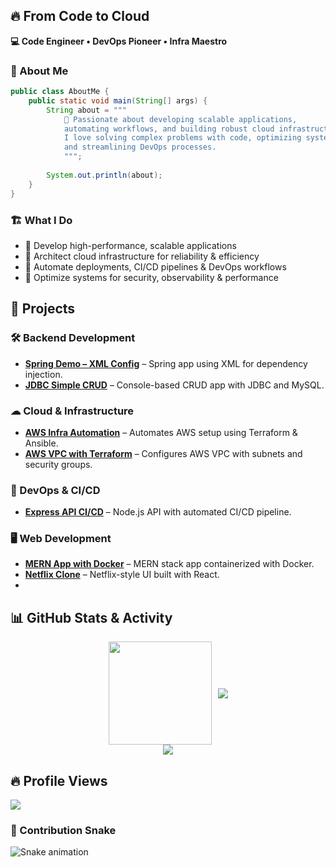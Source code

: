 ## 🔥 From Code to Cloud  
**💻 Code Engineer • DevOps Pioneer • Infra Maestro**  

### 👋 About Me  

```java
public class AboutMe {
    public static void main(String[] args) {
        String about = """
            🚀 Passionate about developing scalable applications, 
            automating workflows, and building robust cloud infrastructure. 
            I love solving complex problems with code, optimizing systems for performance, 
            and streamlining DevOps processes.
            """;
        
        System.out.println(about);
    }
}
```

### 🏗 What I Do  
- 🔹 Develop high-performance, scalable applications  
- 🔹 Architect cloud infrastructure for reliability & efficiency  
- 🔹 Automate deployments, CI/CD pipelines & DevOps workflows  
- 🔹 Optimize systems for security, observability & performance  


## 🚀 Projects  

### 🛠 Backend Development  
- **[Spring Demo – XML Config](https://github.com/KavishkaSasindu/SpringDemo_learn_xml_configuration.git)** – Spring app using XML for dependency injection.  
- **[JDBC Simple CRUD](https://github.com/KavishkaSasindu/jdbc_simple_crud.git)** – Console-based CRUD app with JDBC and MySQL.  

### ☁ Cloud & Infrastructure  
- **[AWS Infra Automation](https://github.com/KavishkaSasindu/Automate_aws_infrastructure-_with_terraform_and_automate_deployement_with_ansible.git)** – Automates AWS setup using Terraform & Ansible.  
- **[AWS VPC with Terraform](https://github.com/KavishkaSasindu/terraform_aws_vpc.git)** – Configures AWS VPC with subnets and security groups.  

### 🚀 DevOps & CI/CD  
- **[Express API CI/CD](https://github.com/KavishkaSasindu/express-api-CI-CD.git)** – Node.js API with automated CI/CD pipeline.  

### 🖥 Web Development  
- **[MERN App with Docker](https://github.com/KavishkaSasindu/mern-sample-application-with-docker.git)** – MERN stack app containerized with Docker.  
- **[Netflix Clone](https://github.com/KavishkaSasindu/my_clone_react_netflix.git)** – Netflix-style UI built with React.  
- 
## 📊 GitHub Stats & Activity  

<div style="display: flex; justify-content: center; align-items: center; gap: 10px;">
  <img src="https://github-readme-stats.vercel.app/api?username=KavishkaSasindu&show_icons=true&theme=radical&hide_border=true" height="165" />
  <img src="https://github-readme-stats.vercel.app/api/top-langs/?username=KavishkaSasindu&layout=compact&theme=radical&hide_border=true" />
</div>

<div align="center">
 <img src="https://streak-stats.demolab.com/?user=KavishkaSasindu&theme=radical&hide_border=true" />
</div>

## 🔥 Profile Views  
<p>
  <img src="https://komarev.com/ghpvc/?username=KavishkaSasindu&color=blue&style=flat" />
</p>

### 🐍 Contribution Snake  
![Snake animation](https://github.com/KavishkaSasindu/KavishkaSasindu/blob/output/github-snake.svg)

